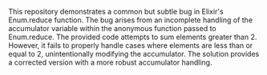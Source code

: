 This repository demonstrates a common but subtle bug in Elixir's Enum.reduce function. The bug arises from an incomplete handling of the accumulator variable within the anonymous function passed to Enum.reduce.  The provided code attempts to sum elements greater than 2. However, it fails to properly handle cases where elements are less than or equal to 2, unintentionally modifying the accumulator. The solution provides a corrected version with a more robust accumulator handling.